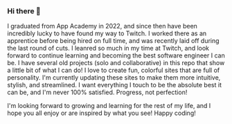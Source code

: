 ### Hi there 👋

I graduated from App Academy in 2022, and since then have been incredibly lucky to have found my way to Twitch. I worked there as an apprentice before being hired on full time, and was recently laid off during the last round of cuts. I leanred so much in my time at Twitch, and look forward to continue learning and becoming the best software engineer I can be. I have several old projects (solo and collaborative) in this repo that show a little bit of what I can do! I love to create fun, colorful sites that are full of personality. I'm currently updating these sites to make them more intuitive, stylish, and streamlined. I want everything I touch to be the absolute best it can be, and I'm never 100% satisfied. Progress, not perfection! 

I'm looking forward to growing and learning for the rest of my life, and I hope you all enjoy or are inspired by what you see! Happy coding!

<!--
**CamTangalakis/CamTangalakis** is a ✨ _special_ ✨ repository because its `README.md` (this file) appears on your GitHub profile.

Here are some ideas to get you started:

- 🔭 I’m currently working on ...
- 🌱 I’m currently learning ...
- 👯 I’m looking to collaborate on ...
- 🤔 I’m looking for help with ...
- 💬 Ask me about ...
- 📫 How to reach me: ...
- 😄 Pronouns: ...
- ⚡ Fun fact: ...
-->
